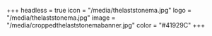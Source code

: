 +++
headless = true
icon = "/media/thelaststonema.jpg"
logo = "/media/thelaststonema.jpg"
image = "/media/croppedthelaststonemabanner.jpg"
color = "#41929C"
+++
